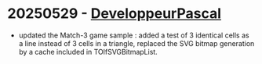 # 20250529 - [DeveloppeurPascal](https://github.com/DeveloppeurPascal)

* updated the Match-3 game sample : added a test of 3 identical cells as a line instead of 3 cells in a triangle, replaced the SVG bitmap generation by a cache included in TOlfSVGBitmapList.
